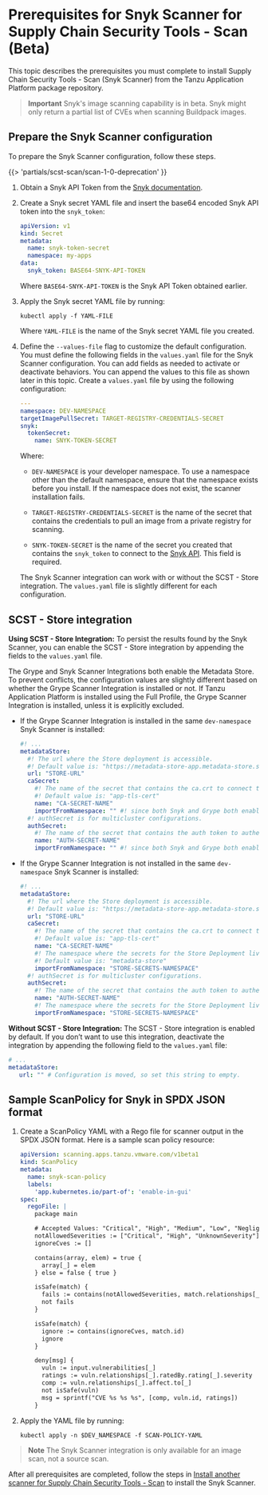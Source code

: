 # Prerequisites for Snyk Scanner for Supply Chain Security Tools - Scan (Beta)

This topic describes the prerequisites you must complete to install Supply Chain Security Tools -
Scan (Snyk Scanner) from the Tanzu Application Platform package repository.

> **Important** Snyk's image scanning capability is in beta. Snyk might only return a partial list
> of CVEs when scanning Buildpack images.

## <a id="prereqs"></a> Prepare the Snyk Scanner configuration

To prepare the Snyk Scanner configuration, follow these steps.

{{> 'partials/scst-scan/scan-1-0-deprecation' }}

1. Obtain a Snyk API Token from the
   [Snyk documentation](https://docs.snyk.io/snyk-cli/authenticate-the-cli-with-your-account).

2. Create a Snyk secret YAML file and insert the base64 encoded Snyk API token into the `snyk_token`:

    ```yaml
    apiVersion: v1
    kind: Secret
    metadata:
      name: snyk-token-secret
      namespace: my-apps
    data:
      snyk_token: BASE64-SNYK-API-TOKEN
    ```

   Where `BASE64-SNYK-API-TOKEN` is the Snyk API Token obtained earlier.

3. Apply the Snyk secret YAML file by running:

   ```console
   kubectl apply -f YAML-FILE
   ```

   Where `YAML-FILE` is the name of the Snyk secret YAML file you created.

4. Define the `--values-file` flag to customize the default configuration. You must define the
   following fields in the `values.yaml` file for the Snyk Scanner configuration. You can add fields
   as needed to activate or deactivate behaviors. You can append the values to this file as shown
   later in this topic. Create a `values.yaml` file by using the following configuration:

    ```yaml
    ---
    namespace: DEV-NAMESPACE
    targetImagePullSecret: TARGET-REGISTRY-CREDENTIALS-SECRET
    snyk:
      tokenSecret:
        name: SNYK-TOKEN-SECRET
    ```

    Where:

    - `DEV-NAMESPACE` is your developer namespace. To use a namespace other than the default
      namespace, ensure that the namespace exists before you install. If the namespace does not
      exist, the scanner installation fails.

    - `TARGET-REGISTRY-CREDENTIALS-SECRET` is the name of the secret that contains the credentials
      to pull an image from a private registry for scanning.

    - `SNYK-TOKEN-SECRET` is the name of the secret you created that contains the `snyk_token` to
      connect to the [Snyk API](https://docs.snyk.io/snyk-cli/configure-the-snyk-cli#environment-variables).
      This field is required.

    The Snyk Scanner integration can work with or without the SCST - Store integration. The
    `values.yaml` file is slightly different for each configuration.

## <a id="store-integration"></a> SCST - Store integration

**Using SCST - Store Integration:** To persist the results found by the Snyk Scanner, you can enable
the SCST - Store integration by appending the fields to the `values.yaml` file.

The Grype and Snyk Scanner Integrations both enable the Metadata Store. To prevent conflicts, the
configuration values are slightly different based on whether the Grype Scanner Integration is
installed or not. If Tanzu Application Platform is installed using the Full Profile, the Grype
Scanner Integration is installed, unless it is explicitly excluded.

- If the Grype Scanner Integration is installed in the same `dev-namespace` Snyk Scanner is installed:

    ```yaml
    #! ...
    metadataStore:
      #! The url where the Store deployment is accessible.
      #! Default value is: "https://metadata-store-app.metadata-store.svc.cluster.local:8443"
      url: "STORE-URL"
      caSecret:
        #! The name of the secret that contains the ca.crt to connect to the Store Deployment.
        #! Default value is: "app-tls-cert"
        name: "CA-SECRET-NAME"
        importFromNamespace: "" #! since both Snyk and Grype both enable store, one must leave importFromNamespace blank
      #! authSecret is for multicluster configurations.
      authSecret:
        #! The name of the secret that contains the auth token to authenticate to the Store Deployment.
        name: "AUTH-SECRET-NAME"
        importFromNamespace: "" #! since both Snyk and Grype both enable store, one must leave importFromNamespace blank
    ```

- If the Grype Scanner Integration is not installed in the same `dev-namespace` Snyk Scanner is
  installed:

    ```yaml
    #! ...
    metadataStore:
      #! The url where the Store deployment is accessible.
      #! Default value is: "https://metadata-store-app.metadata-store.svc.cluster.local:8443"
      url: "STORE-URL"
      caSecret:
        #! The name of the secret that contains the ca.crt to connect to the Store Deployment.
        #! Default value is: "app-tls-cert"
        name: "CA-SECRET-NAME"
        #! The namespace where the secrets for the Store Deployment live.
        #! Default value is: "metadata-store"
        importFromNamespace: "STORE-SECRETS-NAMESPACE"
      #! authSecret is for multicluster configurations.
      authSecret:
        #! The name of the secret that contains the auth token to authenticate to the Store Deployment.
        name: "AUTH-SECRET-NAME"
        #! The namespace where the secrets for the Store Deployment live.
        importFromNamespace: "STORE-SECRETS-NAMESPACE"
    ```

**Without SCST - Store Integration:** The SCST - Store integration is enabled by default. If you
don’t want to use this integration, deactivate the integration by appending the following field to
the `values.yaml` file:

```yaml
# ...
metadataStore:
   url: "" # Configuration is moved, so set this string to empty.
```

## <a id="snyk-scan-policy"></a> Sample ScanPolicy for Snyk in SPDX JSON format

1. Create a ScanPolicy YAML with a Rego file for scanner output in the SPDX JSON format. Here is a
   sample scan policy resource:

    ```yaml
    apiVersion: scanning.apps.tanzu.vmware.com/v1beta1
    kind: ScanPolicy
    metadata:
      name: snyk-scan-policy
      labels:
        'app.kubernetes.io/part-of': 'enable-in-gui'
    spec:
      regoFile: |
        package main

        # Accepted Values: "Critical", "High", "Medium", "Low", "Negligible", "UnknownSeverity"
        notAllowedSeverities := ["Critical", "High", "UnknownSeverity"]
        ignoreCves := []

        contains(array, elem) = true {
          array[_] = elem
        } else = false { true }

        isSafe(match) {
          fails := contains(notAllowedSeverities, match.relationships[_].ratedBy.rating[_].severity)
          not fails
        }

        isSafe(match) {
          ignore := contains(ignoreCves, match.id)
          ignore
        }

        deny[msg] {
          vuln := input.vulnerabilities[_]
          ratings := vuln.relationships[_].ratedBy.rating[_].severity
          comp := vuln.relationships[_].affect.to[_]
          not isSafe(vuln)
          msg = sprintf("CVE %s %s %s", [comp, vuln.id, ratings])
        }
    ```

1. Apply the YAML file by running:

   ```console
   kubectl apply -n $DEV_NAMESPACE -f SCAN-POLICY-YAML
   ```

> **Note** The Snyk Scanner integration is only available for an image scan, not a source scan.

After all prerequisites are completed, follow the steps in
[Install another scanner for Supply Chain Security Tools - Scan](install-scanners.hbs.md)
to install the Snyk Scanner.
